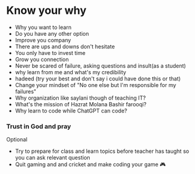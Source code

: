 # Know your why

- Why you want to learn
- Do you have any other option
- Improve you company
- There are ups and downs don't hesitate
- You only have to invest time
- Grow you connection
- Never be scared of failure, asking questions and insult(as a student)
- why learn from me and what's my credibility
- hadeed (try your best and don't say i could have done this or that)
- Change your mindset of "No one else but I'm responsible for my failures"
- Why organization like saylani though of teaching IT?
- What's the mission of Hazrat Molana Bashir farooqi?
- Why learn to code while ChatGPT can code?

### Trust in God and pray

Optional

- Try to prepare for class and learn topics before teacher has taught so you can ask relevant question
- Quit gaming and and cricket and make coding your game 🎮
